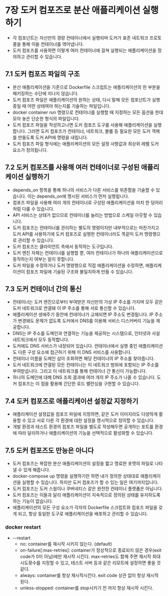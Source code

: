 # 7장 도커 컴포즈로 분산 애플리케이션 실행하기

* 각 컴포넌트는 자신만의 경량 컨테이너에서 실행되며 도커가 표준 네트워크 프로토콜을 통해 이들 컨테이너를 엮어냅니다.
* 도커 컴포즈를 사용하면 이렇게 여러 컨테이너에 걸쳐 실행되는 애플리케이션을 정의하고 관리할 수 있습니다.

## 7.1 도커 컴포즈 파일의 구조

* 분산 애플리케이션을 기준으로 Dockerfile 스크립트는 애플리케이션의 한 부분을 패키징하는 수단에 지나지 않습니다.
* 도커 컴포즈 파일은 애플리케이션의 원하는 상태, 다시 말해 모든 컴포넌트가 실행 중일 때 어떤 상태여야 하는지를 기술하는 파일입니다.
* docker container run 명령으로 컨테이너를 실행할 때 지정하는 모든 옵션을 한데 모아 놓은 단순한 형식의 파일입니다.
* 도커 컴포즈 파일을 작성하고나면 도커 컴포즈 도구를 사용해 애플리케이션을 실행합니다. 그러면 도커 컴포즈가 컨테이너, 네트워크, 볼륨 등 필요한 모든 도커 객체를 만들도록 도커 API에 명령을 내립니다.
* 도커 컴포즈 파일 형식에는 애플리케이션의 모든 설정 사항값과 최상위 레벨 도커 요소가 정의됩니다.

## 7.2 도커 컴포즈를 사용해 여러 컨테이너로 구성된 애플리케이션 실행하기

* depends_on 항목을 통해 하나의 서비스가 다른 서비스를 위존함을 기술할 수 있습니다. 이는 depends_on에 명시된 서비스가 먼저 실행됩니다.
* 컴포즈 파일을 사용해 여러 개의 컨테이너로 구성된 애플리케이션을 마치 한 덩어리처럼 다룰 수 있습니다.
* API 서비스는 상태가 없으므로 컨테이너를 늘리는 방법으로 스케일 아웃할 수 있습니다.
* 도커 컴포즈는 컨테이너를 관리하는 별도의 명령이지만 내부적으로는 마찬가지고 도커 API를 사용하기에 도커 컴포즈로 실행한 컨테이너라도 똑같이 도커 명령행으로 관리할 수 있습니다.
* 도커 컴포즈는 클라이언트 측에서 동작하는 도구입니다.
* 도커 엔진 자체는 컨테이너를 실행할 뿐, 여러 컨테이너가 하나의 애플리케이션으로 동작하는지 여부는 알지 못합니다.
* 도커 파일을 수정하거나 도커 명령행으로 직접 애플리케이션을 수정하면, 애플리케이션이 컴포즈 파일에 기술된 구조와 불일치하게 만들 수 있습니다.

## 7.3 도커 컨테이너 간의 통신

* 컨테이너는 도커 엔진으로부터 부여받은 자신만의 가상 IP 주소를 가지며 모두 같은 도커 네트워크로 연결돼 이 IP 주소를 통해 서로 통신할 수 있습니다.
* 애플리케이션 생애주기 동안에 컨테이너가 교체되면 IP 주소도 변경됩니다. IP 주소가 변경돼도 문제가 없도록 도커에서 DNS를 이용해 서비스 디스커버리 기능을 제공합니다.
* DNS는 IP 주소를 도메인과 연결하는 기능을 제공하는 시스템으로, 인터넷과 사설 네트워크에서 모두 동작합니다.
* 도커에도 DNS 서비스가 내장되어 있습니다. 컨테이너에서 실행 중인 애플리케이션도 다른 구성 요소에 접근하기 위해 이 DNS 서비스를 사용합니다.
* 컨테이너 이름을 도메인 삼아 조회하면 해당 컨테이너의 IP 주소를 찾아줍니다.
* 도커 네트워크에 연결된 모든 컨테이너는 이 네트워크 범위에 포함되는 IP 주소를 부여받습니다. 그리고 이 네트워크를 통해 컨테이너 간 통신이 가능합니다.
* 하나의 도메인에 대해 DNS 조회 결과에 여러 개의 IP 주소가 나올 수 있습니다. 도커 컴포즈는 이 점을 활용해 간단한 로드 밸런싱을 구현할 수 있습니다.

## 7.4 도커 컴포즈로 애플리케이션 설정값 지정하기

* 애플리케이션 설정값을 컴포즈 파일에 지정하면, 같은 도커 이미지라도 다양하게 활용할 수 있고 서로 다른 각 환경에 대한 설정을 명시적으로 정의할 수 있습니다.
* 개발 환경과 테스트 환경의 컴포즈 파일을 별도로 작성해두면 공개하는 포트를 환경에 따라 달리하거나 애플리케이션의 기능을 선택적으로 활성화할 수 있습니다.

## 7.5 도커 컴포즈도 만능은 아니다

* 도커 컴포즈는 복잡한 분산 애플리케이션의 설정을 짧고 명료한 포맷의 파일로 나타낼 수 있게 해줍니다.
* docker-compose up 명령을 실행하기만 하면 내가 정의한 상태대로 애플리케이션을 실행할 수 있습니다. 하지만 도커 컴포즈가 할 수 있는 일은 여기까지입니다.
* 도커 컴포즈는 도커 스웜이나 쿠버네티스 같은 완전한 컨테이너 플랫폼은 아닙니다.
* 도커 컴포즈는 이들과 달리 애플리케이션이 지속적으로 정의된 상태를 유지하도록 하는 기능이 없습니다.
* 애플리케이션의 모든 구성 요소가 각자의 Dockerfile 스크립트와 컴포즈 파일을 갖게 되고, 항상 동일한 도구로 애플리케이션을 배포하고 관리할 수 있습니다.


### docker restart

* --restart
    * no: container를 재시작 시키지 않는다. (default)
    * on-failure[:max-retries]: container가 정상적으로 종료되지 않은 경우(exit code가 0이 아님)에만 재시작 시킨다. max-retries도 함께 주면 재시작 최대 시도횟수를 지정할 수 있고, 테스트 서버 등과 같은 리모트에 설정하면 좋을 것 같다.
    * always: container를 항상 재시작시킨다. exit code 상관 없이 항상 재시작 된다.
    * unless-stopped: container를 stop시키기 전 까지 항상 재시작 시킨다.